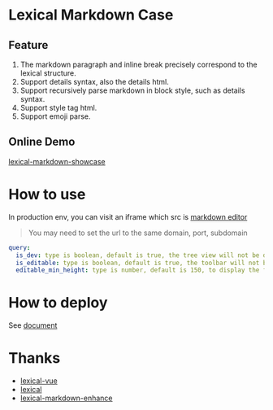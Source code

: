 # Lexical Markdown Case

## Feature

1. The markdown paragraph and inline break precisely correspond to the lexical structure.
2. Support details syntax, also the details html.
3. Support recursively parse markdown in block style, such as details syntax.
4. Support style tag html.
5. Support emoji parse.

## Online Demo

[lexical-markdown-showcase](https://lexical-markdown-showcase.vercel.app)

# How to use

In production env, you can visit an iframe which src
is [markdown editor](http://localhost:5173/md?is_dev=false&is_editable=true&editable_min_height=280)
> You may need to set the url to the same domain, port, subdomain

```yaml
query:
  is_dev: type is boolean, default is true, the tree view will not be displayed when you set it to false.
  is_editable: type is boolean, default is true, the toolbar will not be displayed when you set it to false, but will display automatically only when you edit it.
  editable_min_height: type is number, default is 150, to display the full toolbar menu, you need to increase the editable height.
```

# How to deploy

See [document](./DEPLOY.md)


# Thanks

- [lexical-vue](https://github.com/wobsoriano/lexical-vue)
- [lexical](https://github.com/facebook/lexical)
- [lexical-markdown-enhance](https://github.com/tatfook/lexical-for-keepwork/packages/lexical-markdown/npm)